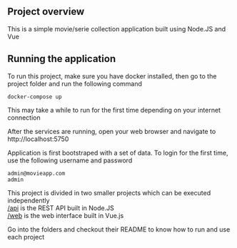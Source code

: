 ## Project overview

This is a simple movie/serie collection application built using Node.JS and Vue

## Running the application
To run this project, make sure you have docker installed, then go to the project folder and run the following command

```
docker-compose up
```

This may take a while to run for the first time depending on your internet connection

After the services are running, open your web browser and navigate to http://localhost:5750

Application is first bootstraped with a set of data. To login for the first time, use the following username and password 
```
admin@movieapp.com
admin
```

This project is divided in two smaller projects which can be executed independently \
[/api](/api) is the REST API built in Node.JS \
[/web](/web) is the web interface built in Vue.js

Go into the folders and checkout their README to know how to run and use each project
